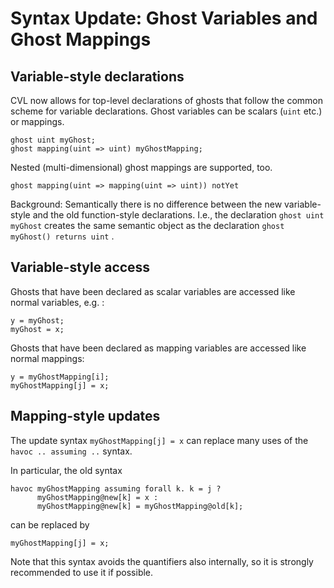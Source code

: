 Syntax Update: Ghost Variables and Ghost Mappings
=================================================

## Variable-style declarations

CVL now allows for top-level declarations of ghosts that follow the common scheme for variable declarations. Ghost variables can be scalars (`uint` etc.) or mappings.

```cvl
ghost uint myGhost;
ghost mapping(uint => uint) myGhostMapping;
```

Nested (multi-dimensional) ghost mappings are supported, too.

```cvl
ghost mapping(uint => mapping(uint => uint)) notYet
```

Background: Semantically there is no difference between the new variable-style and the old function-style declarations. I.e., the declaration `ghost uint myGhost` creates the same semantic object as the declaration `ghost myGhost() returns uint` .

## Variable-style access

Ghosts that have been declared as scalar variables are accessed like normal variables, e.g. :

```cvl
y = myGhost;
myGhost = x;
```

Ghosts that have been declared as mapping variables are accessed like normal mappings:

```cvl
y = myGhostMapping[i];
myGhostMapping[j] = x;
```

## Mapping-style updates

The update syntax `myGhostMapping[j] = x` can replace many uses of the `havoc .. assuming ..` syntax.

In particular, the old syntax

```cvl
havoc myGhostMapping assuming forall k. k = j ? 
      myGhostMapping@new[k] = x : 
      myGhostMapping@new[k] = myGhostMapping@old[k];
```

can be replaced by

```cvl
myGhostMapping[j] = x;
```

Note that this syntax avoids the quantifiers also internally, so it is strongly recommended to use it if possible.

